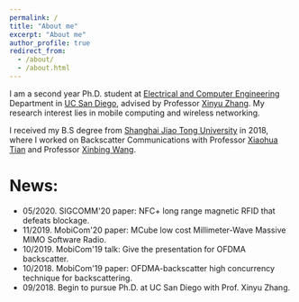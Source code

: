 ```yaml
---
permalink: /
title: "About me"
excerpt: "About me"
author_profile: true
redirect_from: 
  - /about/
  - /about.html
---
```


I am a second year Ph.D. student at [Electrical and Computer Engineering](http://www.ece.ucsd.edu/) Department in [UC San Diego](https://ucsd.edu), advised by Professor [Xinyu Zhang](http://xyzhang.ucsd.edu). My research interest lies in mobile computing and wireless networking.

I received my B.S degree from [Shanghai Jiao Tong University](http://en.sjtu.edu.cn/) in 2018, where I worked on Backscatter Communications with Professor [Xiaohua Tian](http://iiot.sjtu.edu.cn/xtian/) and Professor [Xinbing Wang](http://www.cs.sjtu.edu.cn/~wang-xb/). 


News:
======
* 05/2020. SIGCOMM'20 paper: NFC+ long range magnetic RFID that defeats blockage.
* 11/2019. MobiCom'20 paper: MCube low cost Millimeter-Wave Massive MIMO Software Radio.
* 10/2019. MobiCom'19 talk: Give the presentation for OFDMA backscatter.
* 10/2018. MobiCom'19 paper: OFDMA-backscatter high concurrency technique for backscattering.
* 09/2018. Begin to pursue Ph.D. at UC San Diego with Prof. Xinyu Zhang.

